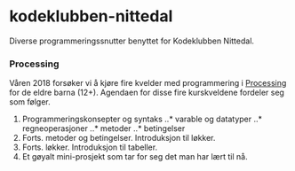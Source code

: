 # kodeklubben-nittedal
Diverse programmeringssnutter benyttet for Kodeklubben Nittedal.

### Processing
Våren 2018 forsøker vi å kjøre fire kvelder med programmering i [Processing](http://processing.org/) for de eldre barna (12+). Agendaen for disse fire kurskveldene fordeler seg som følger.

1. Programmeringskonsepter og syntaks
..* varable og datatyper
..* regneoperasjoner
..* metoder
..* betingelser
2. Forts.  metoder og betingelser. Introduksjon til løkker.
3. Forts. løkker. Introduksjon til tabeller.
4. Et gøyalt mini-prosjekt som tar for seg det man har lært til nå.


